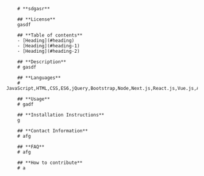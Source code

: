 
        
        # **sdgasr**

        ## **License**
        gasdf

        ## **Table of contents**
        - [Heading](#heading)
        - [Heading](#heading-1)
        - [Heading](#heading-2)

        ## **Description**
        # gasdf

        ## **Languages**
        # JavaScript,HTML,CSS,ES6,jQuery,Bootstrap,Node,Next.js,React.js,Vue.js,Angular,Svelte,Laravel,Other

        ## **Usage**
        # gadf

        ## **Installation Instructions**
        g

        ## **Contact Information**
        # afg
        
        ## **FAQ**
        # afg

        ## **How to contribute**
        # a
    